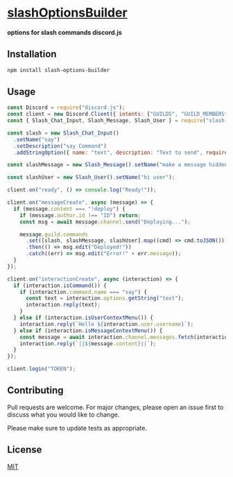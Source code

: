 # [slashOptionsBuilder](https://github.com/arturoAtomplay/slashOptionsBuilder)

#### options for slash commands discord.js

## Installation

```bash
npm install slash-options-builder
```

## Usage

```javascript
const Discord = require("discord.js");
const client = new Discord.Client({ intents: ["GUILDS", "GUILD_MEMBERS", "GUILD_MESSAGES"] });
const { Slash_Chat_Input, Slash_Message, Slash_User } = require("slash-options-builder");

const slash = new Slash_Chat_Input()
  .setName("say")
  .setDescription("say Command")
  .addStringOption({ name: "text", description: "Text to send", required: true }); // . Ctrl + space or ⌘ + space for more options

const slashMessage = new Slash_Message().setName("make a message hidden");

const slashUser = new Slash_User().setName("hi user");

client.on("ready", () => console.log("Ready!"));

client.on("messageCreate", async (message) => {
  if (message.content === "!deploy") {
    if (message.author.id !== "ID") return;
    const msg = await message.channel.send("Deploying...");

    message.guild.commands
      .set([slash, slashMessage, slashUser].map((cmd) => cmd.toJSON()))
      .then(() => msg.edit("Deployed!"))
      .catch((err) => msg.edit("Error!" + err.message));
  }
});

client.on("interactionCreate", async (interaction) => {
  if (interaction.isCommand()) {
    if (interaction.command.name === "say") {
      const text = interaction.options.getString("text");
      interaction.reply(text);
    }
  } else if (interaction.isUserContextMenu()) {
    interaction.reply(`Hello ${interaction.user.username}`);
  } else if (interaction.isMessageContextMenu()) {
    const message = await interaction.channel.messages.fetch(interaction.targetId);
    interaction.reply(`||${message.content}||`);
  }
});

client.login("TOKEN");
```

## Contributing

Pull requests are welcome. For major changes, please open an issue first to discuss what you would like to change.

Please make sure to update tests as appropriate.

## License

[MIT](https://choosealicense.com/licenses/mit/)

